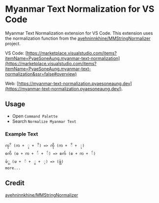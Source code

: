 # Myanmar Text Normalization for VS Code

Myanmar Text Normalization extension for VS Code. This extension uses the normalization function from the [ayehninnkhine/MMStringNormalizer](https://github.com/ayehninnkhine/MMStringNormalizer) project.

VS Code: [https://marketplace.visualstudio.com/items?itemName=PyaeSoneAung.myanmar-text-normalization](https://marketplace.visualstudio.com/items?itemName=PyaeSoneAung.myanmar-text-normalization&ssr=false#overview)

Web: [https://myanmar-text-normalization.pyaesoneaung.dev](https://myanmar-text-normalization.pyaesoneaung.dev/).

## Usage

- Open `Command Palette`
- Search `Normalize Myanmar Text`

### Example Text

```
ကုိ (က +  ု +  ိ) => ကို (က +  ိ +  ု)
စက်် (စ +​ က +​  ် +  ်) => စက် (စ +​ က +​  ်)
ဖံွ့ (ဖ +  ံ +  ွ +  ့) => (ဖွံ့)
more...
```

## Credit

[ayehninnkhine/MMStringNormalizer](https://github.com/ayehninnkhine/MMStringNormalizer)